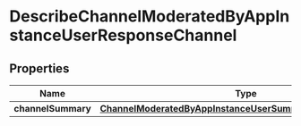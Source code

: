 

# DescribeChannelModeratedByAppInstanceUserResponseChannel


## Properties

| Name | Type | Description | Notes |
|------------ | ------------- | ------------- | -------------|
|**channelSummary** | [**ChannelModeratedByAppInstanceUserSummaryChannelSummary**](ChannelModeratedByAppInstanceUserSummaryChannelSummary.md) |  |  [optional] |



